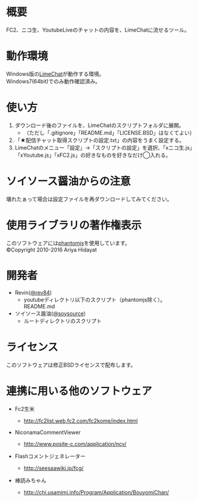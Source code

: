 # 概要

FC2、ニコ生、YoutubeLiveのチャットの内容を、LimeChatに流せるツール。

# 動作環境

Windows版の[LimeChat](http://limechat.net/)が動作する環境。  
Windows7(64bit)でのみ動作確認済み。

# 使い方

1. ダウンロード後のファイルを、LimeChatのスクリプトフォルダに展開。  
    - （ただし「.gitignore」「README.md」「LICENSE.BSD」はなくてよい）
1. 「★配信チャット取得スクリプトの設定.txt」の内容をうまく設定する。    
1. LimeChatのメニュー「設定」→「スクリプトの設定」を選択、「xニコ生.js」「xYoutube.js」「xFC2.js」の好きなものを好きなだけ◯入れる。  

# ソイソース醤油からの注意

壊れたぁって場合は設定ファイルを再ダウンロードしてみてください。

# 使用ライブラリの著作権表示

このソフトウェアには[phantomjs](http://phantomjs.org/)を使用しています。  
©Copyright 2010-2016 Ariya Hidayat  

# 開発者

- Revin([@rev84](https://twitter.com/rev84))
   - youtubeディレクトリ以下のスクリプト（phantomjs除く）。README.md
- ソイソース醤油([@soysource](https://twitter.com/soysource))
   - ルートディレクトリのスクリプト

# ライセンス

このソフトウェアは修正BSDライセンスで配布します。

# 連携に用いる他のソフトウェア

- Fc2生米
   - http://fc2list.web.fc2.com/fc2kome/index.html

- NiconamaCommentViewer
   - http://www.posite-c.com/application/ncv/

- Flashコメントジェネレーター
   - http://seesaawiki.jp/fcg/

- 棒読みちゃん
   - http://chi.usamimi.info/Program/Application/BouyomiChan/